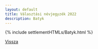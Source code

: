 ```yaml
---
layout: default
title: Választási névjegyzék 2022
description: Batyk
---
```


{% include settlementHTMLs/Batyk.html %}

[Vissza](./)